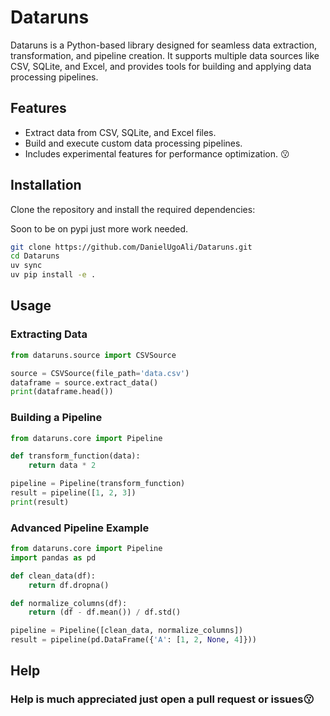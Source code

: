 # Dataruns

Dataruns is a Python-based library designed for seamless data extraction, transformation, and pipeline creation. It supports multiple data sources like CSV, SQLite, and Excel, and provides tools for building and applying data processing pipelines.

## Features

- Extract data from CSV, SQLite, and Excel files.
- Build and execute custom data processing pipelines.
- Includes experimental features for performance optimization. 😗

## Installation

Clone the repository and install the required dependencies:

Soon to be on pypi just more work needed.

```bash
git clone https://github.com/DanielUgoAli/Dataruns.git
cd Dataruns
uv sync
uv pip install -e .
```

## Usage

### Extracting Data

```python
from dataruns.source import CSVSource

source = CSVSource(file_path='data.csv')
dataframe = source.extract_data()
print(dataframe.head())
```

### Building a Pipeline

```python
from dataruns.core import Pipeline

def transform_function(data):
    return data * 2

pipeline = Pipeline(transform_function)
result = pipeline([1, 2, 3])
print(result)
```

### Advanced Pipeline Example

```python
from dataruns.core import Pipeline
import pandas as pd

def clean_data(df):
    return df.dropna()

def normalize_columns(df):
    return (df - df.mean()) / df.std()

pipeline = Pipeline([clean_data, normalize_columns])
result = pipeline(pd.DataFrame({'A': [1, 2, None, 4]}))
```

## Help

### Help is much appreciated just open a pull request or issues😗
